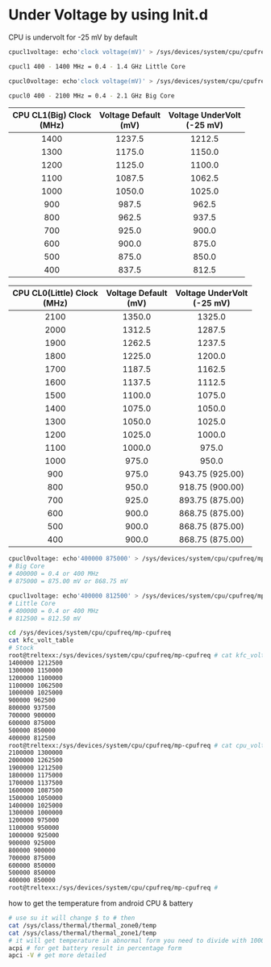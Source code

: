 # Under Voltage by using Init.d

CPU is undervolt for -25 mV by default

```bash
cpucl1voltage: echo'clock voltage(mV)' > /sys/devices/system/cpu/cpufreq/mp-cpufreq/kfc_volt_table # Little

cpucl1 400 - 1400 MHz = 0.4 - 1.4 GHz Little Core

cpucl0voltage: echo'clock voltage(mV)' > /sys/devices/system/cpu/cpufreq/mp-cpufreq/cpu_volt_table

cpucl0 400 - 2100 MHz = 0.4 - 2.1 GHz Big Core

```

|CPU CL1(Big) Clock<br>(MHz)|Voltage Default<br>(mV)|Voltage UnderVolt<br>(-25 mV)|
|:-:|:-:|:-:|
|1400|1237.5|1212.5|
|1300|1175.0|1150.0|
|1200|1125.0|1100.0|
|1100|1087.5|1062.5|
|1000|1050.0|1025.0|
|900|987.5|962.5|
|800|962.5|937.5|
|700|925.0|900.0|
|600|900.0|875.0|
|500|875.0|850.0|
|400|837.5|812.5|

|CPU CL0(Little) Clock<br>(MHz)|Voltage Default<br>(mV)|Voltage UnderVolt<br>(-25 mV)|
|:-:|:-:|:-:|
|2100|1350.0|1325.0|
|2000|1312.5|1287.5|
|1900|1262.5|1237.5|
|1800|1225.0|1200.0|
|1700|1187.5|1162.5|
|1600|1137.5|1112.5|
|1500|1100.0|1075.0|
|1400|1075.0|1050.0|
|1300|1050.0|1025.0|
|1200|1025.0|1000.0|
|1100|1000.0|975.0|
|1000|975.0|950.0|
|900|975.0|943.75 (925.00)|
|800|950.0|918.75 (900.00)|
|700|925.0|893.75 (875.00)|
|600|900.0|868.75 (875.00)|
|500|900.0|868.75 (875.00)|
|400|900.0|868.75 (875.00)|


```bash
cpucl0voltage: echo'400000 875000' > /sys/devices/system/cpu/cpufreq/mp-cpufreq/cpu_volt_table
# Big Core
# 400000 = 0.4 or 400 MHz
# 875000 = 875.00 mV or 868.75 mV

cpucl1voltage: echo'400000 812500' > /sys/devices/system/cpu/cpufreq/mp-cpufreq/kfc_volt_table
# Little Core
# 400000 = 0.4 or 400 MHz
# 812500 = 812.50 mV 

```

```bash
cd /sys/devices/system/cpu/cpufreq/mp-cpufreq
cat kfc_volt_table
# Stock
root@treltexx:/sys/devices/system/cpu/cpufreq/mp-cpufreq # cat kfc_volt_table
1400000 1212500
1300000 1150000
1200000 1100000
1100000 1062500
1000000 1025000
900000 962500
800000 937500
700000 900000
600000 875000
500000 850000
400000 812500
root@treltexx:/sys/devices/system/cpu/cpufreq/mp-cpufreq # cat cpu_volt_table
2100000 1300000
2000000 1262500
1900000 1212500
1800000 1175000
1700000 1137500
1600000 1087500
1500000 1050000
1400000 1025000
1300000 1000000
1200000 975000
1100000 950000
1000000 925000
900000 925000
800000 900000
700000 875000
600000 850000
500000 850000
400000 850000
root@treltexx:/sys/devices/system/cpu/cpufreq/mp-cpufreq #

```

how to get the temperature from android CPU & battery

```bash
# use su it will change $ to # then 
cat /sys/class/thermal/thermal_zone0/temp
cat /sys/class/thermal/thermal_zone1/temp
# it will get temperature in abnormal form you need to divide with 1000
acpi # for get battery result in percentage form
apci -V # get more detailed

```